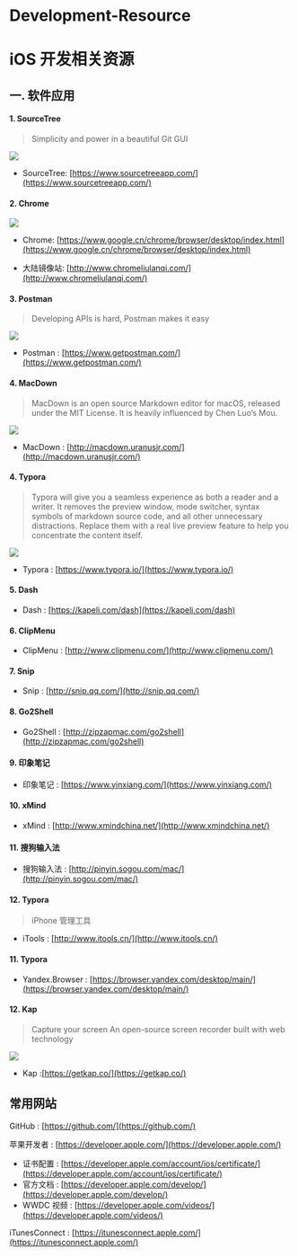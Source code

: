 # Development-Resource
# iOS 开发相关资源

## 一. 软件应用

#### 1. SourceTree

> Simplicity and power in a beautiful Git GUI

![](https://www.sourcetreeapp.com/dam/jcr:580c367b-c240-453d-aa18-c7ced44324f9/hero-mac-screenshot.png?cdnVersion=fr)

- SourceTree: [https://www.sourcetreeapp.com/](https://www.sourcetreeapp.com/)



#### 2. Chrome

![](https://www.google.cn/chrome/assets/common/images/marquee/benefits-5-mobile_2x.png)

- Chrome: [https://www.google.cn/chrome/browser/desktop/index.html](https://www.google.cn/chrome/browser/desktop/index.html)

- 大陆镜像站: [http://www.chromeliulanqi.com/](http://www.chromeliulanqi.com/)



#### 3. Postman

> Developing APIs is hard, Postman makes it easy

![](https://www.getpostman.com/img/v2/homepage/express-api-development.png)

- Postman : [https://www.getpostman.com/](https://www.getpostman.com/)



#### 4. MacDown

> MacDown is an open source Markdown editor for macOS, released under the MIT License. It is heavily influenced by Chen Luo’s Mou.

![](http://macdown.uranusjr.com/static/images/macdown-demo.png)

- MacDown : [http://macdown.uranusjr.com/](http://macdown.uranusjr.com/)



#### 4. Typora

> Typora will give you a seamless experience as both a reader and a writer. It removes the preview window, mode switcher, syntax symbols of markdown source code, and all other unnecessary distractions. Replace them with a real live preview feature to help you concentrate the content itself.

![](https://www.typora.io/img/theme-prev/Snip20141101_3.png)

- Typora : [https://www.typora.io/](https://www.typora.io/)



#### 5. Dash

- Dash : [https://kapeli.com/dash](https://kapeli.com/dash)



#### 6. ClipMenu

- ClipMenu : [http://www.clipmenu.com/](http://www.clipmenu.com/)



#### 7. Snip

- Snip : [http://snip.qq.com/](http://snip.qq.com/)



#### 8. Go2Shell

- Go2Shell : [http://zipzapmac.com/go2shell](http://zipzapmac.com/go2shell)



#### 9. 印象笔记

- 印象笔记 : [https://www.yinxiang.com/](https://www.yinxiang.com/)



#### 10. xMind

- xMind : [http://www.xmindchina.net/](http://www.xmindchina.net/)



#### 11. 搜狗输入法

- 搜狗输入法 : [http://pinyin.sogou.com/mac/](http://pinyin.sogou.com/mac/)



#### 12. Typora


> iPhone 管理工具

- iTools : [http://www.itools.cn/](http://www.itools.cn/)


#### 11. Typora

- Yandex.Browser : [https://browser.yandex.com/desktop/main/](https://browser.yandex.com/desktop/main/)

#### 12. Kap
> Capture your screen
> An open-source screen recorder built with web technology

![](https://getkap.co/images/kap-app@2x.png)

- Kap :[https://getkap.co/](https://getkap.co/)

## 常用网站
	
GitHub : [https://github.com/](https://github.com/)
	
苹果开发者 : [https://developer.apple.com/](https://developer.apple.com/)
	
- 证书配置 : [https://developer.apple.com/account/ios/certificate/](https://developer.apple.com/account/ios/certificate/)
- 官方文档 : [https://developer.apple.com/develop/](https://developer.apple.com/develop/)
- WWDC 视频 : [https://developer.apple.com/videos/](https://developer.apple.com/videos/)
	
iTunesConnect :  [https://itunesconnect.apple.com/](https://itunesconnect.apple.com/)
